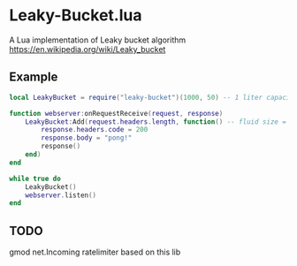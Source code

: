 # Leaky-Bucket.lua
A Lua implementation of Leaky bucket algorithm https://en.wikipedia.org/wiki/Leaky_bucket

## Example

```lua
local LeakyBucket = require("leaky-bucket")(1000, 50) -- 1 liter capacity, 50 milliliters per second bandwidth

function webserver:onRequestReceive(request, response)
	LeakyBucket:Add(request.headers.length, function() -- fluid size = request length
		response.headers.code = 200
		response.body = "pong!"
		response()
	end)
end

while true do
	LeakyBucket()
	webserver.listen()
end
```

## TODO

gmod net.Incoming ratelimiter based on this lib